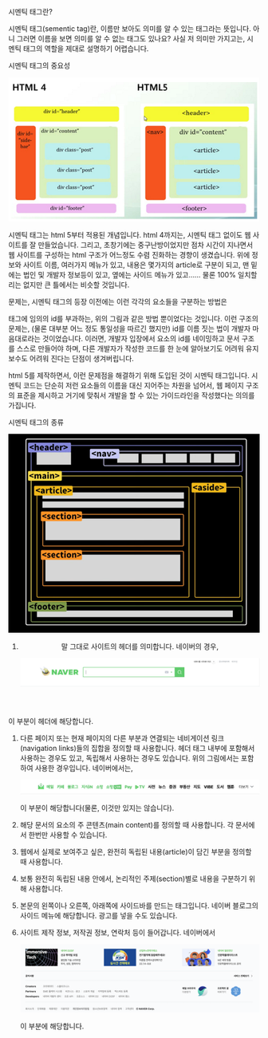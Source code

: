 시멘틱 태그란?

시멘틱 태그(sementic tag)란, 이름만 보아도 의미를 알 수 있는 태그라는 뜻입니다. 아니 그러면 이름을 보면 의미를 알 수 없는 태그도 있나요? 사실 저 의미만 가지고는, 시멘틱 태그의 역할을 제대로 설명하기 어렵습니다. 

시멘틱 태그의 중요성

![img05](./img/05.png)

시멘틱 태그는 html 5부터 적용된 개념입니다. html 4까지는, 시멘틱 태그 없이도 웹 사이트를 잘 만들었습니다. 그리고, 초창기에는 중구난방이었지만 점차 시간이 지나면서 웹 사이트를 구성하는 html 구조가 어느정도 수렴 진화하는 경향이 생겼습니다. 위에 정보와 사이트 이름, 여러가지 메뉴가 있고, 내용은 몇가지의 article로 구분이 되고, 맨 밑에는 법인 및 개발자 정보등이 있고, 옆에는 사이드 메뉴가 있고…… 물론 100% 일치할리는 없지만 큰 틀에서는 비슷할 것입니다.

문제는, 시멘틱 태그의 등장 이전에는 이런 각각의 요소들을 구분하는 방법은 <div>태그에 임의의 id를 부과하는, 위의 그림과 같은 방법 뿐이었다는 것입니다. 이런 구조의 문제는, (물론 대부분 어느 정도 통일성을 따르긴 했지만) id를 이름 짓는 법이 개발자 마음대로라는 것이었습니다. 이러면, 개발자 입장에서 요소의 id를 네이밍하고 문서 구조를 스스로 만들어야 하며, 다른 개발자가 작성한 코드를 한 눈에 알아보기도 어려워 유지보수도 어려워 진다는 단점이 생겨버립니다.

html 5를 제작하면서, 이런 문제점을 해결하기 위해 도입된 것이 시멘틱 태그입니다. 시멘틱 코드는 단순히 저런 요소들의 이름을 대신 지어주는 차원을 넘어서, 웹 페이지 구조의 표준을 제시하고 거기에 맞춰서 개발을 할 수 있는 가이드라인을 작성했다는 의의를 가집니다.

시멘틱 태그의 종류

![img06](./img/06.png)

1. <header>
    
    말 그대로 사이트의 헤더를 의미합니다. 네이버의 경우, 
    
    ![img07](./img/07.png)
    

이 부분이 헤더에 해당합니다. 

1. <nav>
    
    다른 페이지 또는 현재 페이지의 다른 부분과 연결되는 네비게이션 링크(navigation links)들의 집합을 정의할 때 사용합니다. 헤더 태그 내부에 포함해서 사용하는 경우도 있고, 독립해서 사용하는 경우도 있습니다. 위의 그림에서는 포함하여 사용한 경우입니다. 네이버에서는, 
    
    ![img08](./img/08.png)
    
    이 부분이 해당합니다(물론, 이것만 있지는 않습니다).
    
2. <main>
    
    해당 문서의 <body> 요소의 주 콘텐츠(main content)를 정의할 때 사용합니다. 각 문서에서 한번만 사용할 수 있습니다. 
    
3. <article>
    
    웹에서 실제로 보여주고 싶은, 완전히 독립된 내용(article)이 담긴 부분을 정의할 때 사용합니다. 
    
4. <section>
    
    보통 완전히 독립된 내용 안에서, 논리적인 주제(section)별로 내용을 구분하기 위해 사용합니다. 
    
5. <aside>
    
    본문의 왼쪽이나 오른쪽, 아래쪽에 사이드바를 만드는 태그입니다. 네이버 블로그의 사이드 메뉴에 해당합니다. 광고를 넣을 수도 있습니다.
    
6. <footer>
    
    사이트 제작 정보, 저작권 정보, 연락처 등이 들어갑니다. 네이버에서
    
    ![img09](./img/09.png)
    
    이 부분에 해당합니다.